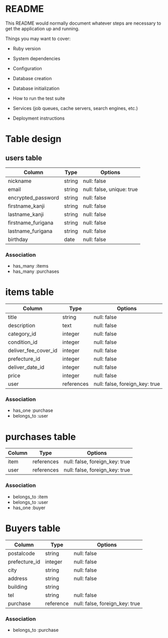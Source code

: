 # README

This README would normally document whatever steps are necessary to get the
application up and running.

Things you may want to cover:

* Ruby version

* System dependencies

* Configuration

* Database creation

* Database initialization

* How to run the test suite

* Services (job queues, cache servers, search engines, etc.)

* Deployment instructions

# Table design
## users table
| Column             | Type   | Options                   |
| ------------------ | ------ | ------------------------- |
| nickname           | string | null: false               |
| email              | string | null: false, unique: true |
| encrypted_password | string | null: false               |
| firstname_kanji    | string | null: false               |
| lastname_kanji     | string | null: false               |
| firstname_furigana | string | null: false               | 
| lastname_furigana  | string | null: false               | 
| birthday           | date   | null: false               |

### Association
- has_many :items
- has_many :purchases

# items table
| Column               | Type       | Options                        |
| -------------------- | ---------- | ------------------------------ |
| title                | string     | null: false                    |
| description          | text       | null: false                    |
| category_id          | integer    | null: false                    |
| condition_id         | integer    | null: false                    |
| deliver_fee_cover_id | integer    | null: false                    | 
| prefecture_id        | integer    | null: false                    |
| deliver_date_id      | integer    | null: false                    |
| price                | integer    | null: false                    |
| user                 | references | null: false, foreign_key: true |

### Association
- has_one    :purchase
- belongs_to :user

# purchases table
| Column | Type       | Options                        |
| ------ | ---------- | ------------------------------ |
| item   | references | null: false, foreign_key: true |
| user   | references | null: false, foreign_key: true |

### Association
- belongs_to :item
- belongs_to :user
- has_one    :buyer


# Buyers table
| Column        | Type      | Options                        |
| ------------- | --------- | ------------------------------ |
| postalcode    | string    | null: false                    |
| prefecture_id | integer   | null: false                    |
| city          | string    | null: false                    |
| address       | string    | null: false                    |
| building      | string    |                                |
| tel           | string    | null: false                    | 
| purchase      | reference | null: false, foreign_key: true |

### Association
- belongs_to :purchase





